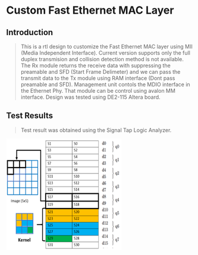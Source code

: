 # Custom Fast Ethernet MAC Layer 
## Introduction
> This is a rtl design to customize the Fast Ethernet MAC layer using MII (Media Independent Interface). Current version supports only the full duplex transmision and collision detection method is not available. The Rx module returns the receive data with suppressing the preamable and SFD (Start Frame Delimeter) and we can pass the transmit data to the Tx module using RAM interface (Dont pass preamable and SFD). Management unit contols the MDIO interface in the Ethernet Phy. That module can be control using avalon MM interface.
> Design was tested using DE2-115 Altera board.

## Test Results
> Test result was obtained using the Signal Tap Logic Analyzer.

<img src="https://github.com/SandaruJayawardana/arm-assembly-cnn/blob/main/img/Data_load_step_1.PNG" alt="alt text" width="310" height="300">
